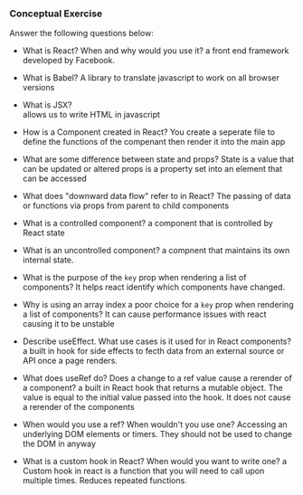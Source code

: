 ### Conceptual Exercise

Answer the following questions below:

- What is React? When and why would you use it?
    a front end framework developed by Facebook.

- What is Babel?
    A library to translate javascript to work on all browser versions

- What is JSX?  
  allows us to write HTML in javascript

- How is a Component created in React?
    You create a seperate file to define the functions of the compenant then render it into the main app

- What are some difference between state and props?
    State is a value that can be updated or altered 
    props is a property set into an element that can be accessed


- What does "downward data flow" refer to in React?
    The passing of data or functions via props from parent to child components

- What is a controlled component?
    a component that is controlled by React state

- What is an uncontrolled component?
    a compnent that maintains its own internal state.

- What is the purpose of the `key` prop when rendering a list of components?
    It helps react identify which components have changed. 

- Why is using an array index a poor choice for a `key` prop when rendering a list of components?
    It can cause performance issues with react causing it to be unstable

- Describe useEffect.  What use cases is it used for in React components?
    a built in hook for side effects
    to fecth data from an external source or API once a page renders.

- What does useRef do?  Does a change to a ref value cause a rerender of a component?
    a built in React hook that returns a mutable object. The value is equal to the initial value passed into the hook. It does not cause a rerender of the components


- When would you use a ref? When wouldn't you use one?
    Accessing an underlying DOM elements or timers. They should not be used to change the DOM in anyway

- What is a custom hook in React? When would you want to write one?
    a Custom hook in react is a function that you will need to call upon multiple times. Reduces repeated functions.
